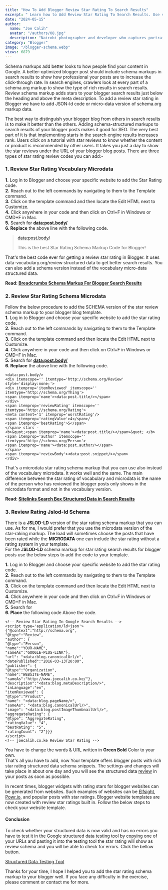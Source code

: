 ```yaml
---
title: "How To Add Blogger Review Star Rating To Search Results"
excerpt: " Learn how to Add Review Star Rating To Search Results. Use schema markup structured rich snippets to add review star rating to blogger."
date: "2024-05-15"
author:
  name: "Joe Calih"
  avatar: "/authors/08.jpg"
  description: "Nairobi photographer and developer who captures portraiture, landscapes, weddings, and photo studios."
category: "Blogger"
image: "/blogger-schema.webp"
views: 6879
---
```



Schema markups add better looks to how people find your content in Google. A better-optimized blogger post should include schema markups in search results to show how professional your posts are to increase the click-through rate. In search engines, crawlers look at every part of a schema.org markup to show the type of rich results in search results. Review schema markup adds stars to your blogger search results just below the heading and above the meta description. To add a review star rating in Blogger we have to add JSON-ld code or micro-data version of schema.org markup data.

The best way to distinguish your blogger blog from others in search results is to make it better than the others. Adding schema-structured markups to search results of your blogger posts makes it good for SEO. The very best part of it is that implementing starts in the search engine results increases rank. Users click on a tutorial with star reviews to know whether the content or product is recommended by other users. It takes you just a day to show the star reviews under the URL of your blogger blog posts. There are three types of star rating review codes you can add:-

### 1. Review Star Rating Vocabulary Microdata

**1.** Log in to Blogger and choose your specific website to add the Star Rating code.  
**2.** Reach out to the left commands by navigating to them to the Template command.  
**3.** Click on the template command and then locate the Edit HTML next to Customize.  
**4.** Click anywhere in your code and then click on Ctrl+F in Windows or CMD+F in Mac.  
**5.** Search for **<data:post.body/>**  
**6. Replace** the above line with the following code.

> <data:post.body/>  
> <div itemscope='' itemtype='http://data-vocabulary.org/Review' style='display:none;'>  
> <span itemprop='itemreviewed'><data:post.title/></span>  
> <span itemprop='reviewer'><data:post.author/></span>  
> <span itemprop='rating'>5</span> of 5  
> <div itemprop='description'><data:post.snippet/></div>  
> </div>
> 
> This is the best Star Rating Schema Markup Code for Blogger!

That's the best code ever for getting a review star rating in Blogger. It uses data-vocabulary.org/review structured data to get better search results. You can also add a schema version instead of the vocabulary micro-data structured data.

**Read: [Breadcrumbs Schema Markup For Blogger Search Results](https://joecalih.co.ke/breadcrumbs-schema-markup-for-blogger-website/)**

### **2. Review Star Rating Schema Microdata**

Follow the below procedure to add the SCHEMA version of the star review schema markup to your blogger blog template.  
**1.** Log in to Blogger and choose your specific website to add the star rating code.  
**2.** Reach out to the left commands by navigating to them to the Template command.  
**3.** Click on the template command and then locate the Edit HTML next to Customize.  
**4.** Click anywhere in your code and then click on Ctrl+F in Windows or CMD+F in Mac.  
**5.** Search for **<data:post.body/>**  
**6. Replace** the above line with the following code.

```
<data:post.body/>
<div itemscope='' itemtype='http://schema.org/Review' style='display:none;'>
<div itemprop='itemReviewed' itemscope='' itemtype='http://schema.org/Thing'>
<span itemprop='name'><data:post.title/></span>
</div>
<span itemprop='reviewRating' itemscope='' itemtype='http://schema.org/Rating'>
<meta content='1' itemprop='worstRating'/>
<span itemprop='ratingValue'>4</span>/
<span itemprop='bestRating'>5</span>
</span> stars -
<b>&quot;<span itemprop='name'><data:post.title/></span>&quot; </b>
<span itemprop='author' itemscope='' itemtype='http://schema.org/Person'>
<span itemprop='name'><data:post.author/></span>
</span>
<span itemprop='reviewBody'><data:post.snippet/></span>
</div> 
```

That's a microdata star rating schema markup that you can use also instead of the vocabulary microdata. It works well and the same. The main difference between the star rating of vocabulary and microdata is the name of the person who has reviewed the blogger posts only shows in the microdata format and not in the vocabulary version.

**Read: [Sitelinks Search Box Structured Data in Search Results](https://joecalih.co.ke/sitelinks-search-structured-data-for-search-results/)**

### **3. Review Rating Jslod-ld Schema**

There is a **JSLOD-LD** version of the star rating schema markup that you can use. As for me, I would prefer that you use the microdata version of the star-raking markup. The load will sometimes choose the posts that have been rated while the **MICRODATA** one can include the star rating without a rating system in your template.  
For the J**SLOD-LD** schema markup for star rating search results for blogger posts use the below steps to add the code to your template.

**1.** Log in to Blogger and choose your specific website to add the star rating code.  
**2.** Reach out to the left commands by navigating to them to the Template command.  
**3.** Click on the template command and then locate the Edit HTML next to Customize.  
**4.** Click anywhere in your code and then click on Ctrl+F in Windows or CMD+F in Mac.  
**5.** Search for **</head>**  
**6. Place** the following code Above the code.

```
<!-- Review Star Rating In Google Search Results -->
<script type='application/ld+json'>
{"@context":"http://schema.org",
"@type":"Review",
"author": {
"@type":"Person",
"name":"YOUR-NAME",
"sameAs":"GOOGLE-PLUS-LINK"},
"url": "<data:blog.canonicalUrl/>",
"datePublished":"2016-03-13T20:00",
"publisher": {
"@type":"Organization",
"name":"WEBSITE-NAME",
"sameAs":"http://www.joecalih.co.ke/"},
"description":"<data:blog.metaDescription/>",
"inLanguage":"en",
"itemReviewed": {
"@type":"Product",
"name": "<data:blog.pageName/>",
"sameAs": "<data:blog.canonicalUrl/>",
"image": "<data:blog.postImageThumbnailUrl/>",
"aggregateRating": {
"@type": "AggregateRating",
"ratingValue": "4",
"bestRating": "5",
"ratingCount": "2"}}}
</script>
<!-- joecalih.co.ke Review Star Rating --> 
```

You have to change the words & URL written in **Green Bold** Color to your own.  
That's all you have to add, now Your template offers blogger posts with rich star rating structured data schema snippets. The settings and changes will take place in about one day and you will see the structured data [review](https://whitespark.ca/blog/how-to-use-aggregate-review-schema-to-get-stars-in-the-serps/) in your posts as soon as possible.

In recent times, blogger widgets with rating stars for blogger websites can be generated from websites. Such examples of websites can be [Elfsight](https://elfsight.com/google-reviews-widget/blogger/), [Powr.io](https://www.powr.io/star-rating-for-blogger-how-to-add-to-your-site?src=tutorials), and popular posts with star ratings. Blogger website templates are now created with review star ratings built in. Follow the below steps to check your website template.

#### Conclusion

To check whether your structured data is now valid and has no errors you have to test it in the Google structured data testing tool by copying one of your URLs and pasting it into the testing tool the star rating will show as review schema and you will be able to check for errors. Click the bellow button.

[Structured Data Testing Tool](https://search.google.com/structured-data/testing-tool/u/0/)

Thanks for your time, I hope I helped you to add the star rating schema markup to your blogger well. If you face any difficulty in the exercise, please comment or contact me for more.